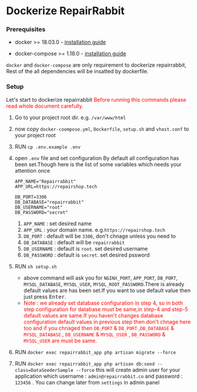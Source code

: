 # Dockerize RepairRabbit

### Prerequisites
- docker >= 18.03.0 - [installation guide](https://docs.docker.com/engine/install/)

- docker-compose >= 1.18.0 - [installation guide](https://docs.docker.com/compose/install/)


`docker` and `docker-compose` are only requirement to dockerize repairrabbit, Rest of the all dependencies will be insatted by dockerfile.

### Setup
Let's start to dockerize repairrabbit
<span style="color:red">Before running this commands please read whole document carefully.</SPAN>

1. Go to your project root dir. e.g. `/var/www/html`
2. now copy `docker-coompose.yml`, `Dockerfile`, `setup.sh` and `vhost.conf` to your project root
3. RUN `cp .env.example .env`
4. open `.env` file and set configuration 
    By default all configuration has been set.Though here is the list of some variables which needs your attention once


    ``` env
    APP_NAME="Repairrabbit"
    APP_URL=https://repairshop.tech

    DB_PORT=3306
    DB_DATABASE="repairrabbit"
    DB_USERNAME="root"
    DB_PASSWORD="secret"
    ```  
    1. `APP_NAME` : set desired name
    2. `APP_URL` : your domain name. e.g.`https://repairshop.tech`
    3. `DB_PORT` : default will be `3306`, don't chnage unless you need to
    4. `DB_DATABASE` : default will be `repairrabbit`
    5. `DB_USERNAME` : default is `root`. set desired username
    6. `DB_PASSWORD` : default is `secret`. set desired pssword 
5. RUN `sh setup.sh` 
   - above command will ask you for `NGINX_PORT`, `APP_PORT`, `DB_PORT`, `MYSQL_DATABASE`, `MYSQL_USER`, `MYSQL_ROOT_PASSWORD`.There is already default values are has been set.If you want to use default value then just press <kbd>Enter</kbd>.
   - <span style="color:red">Note : we already set database  configuration in step 4, so in both step configuration for database must be same,in step-4 and step-5 default values are same.If you haven't changes database configuration default values in previous step then don't chnage here too and if you chnaged then `DB_PORT` & `DB_PORT` ,`DB_DATABASE` & `MYSQL_DATABASE` , `DB_USERNAME` & `MYSQL_USER` , `DB_PASSWORD` & `MYSQL_USER` are must be same.</span> 
6. RUN `docker exec repairrabbit_app php artisan migrate --force `
7. RUN `docker exec repairrabbit_app php artisan db:seed --class=DataSeederSample --force`
 this will create admin user for your application which username : `admin@repairrabbit.co` and password : `123456` . You can change later from `settings` in admin panel

